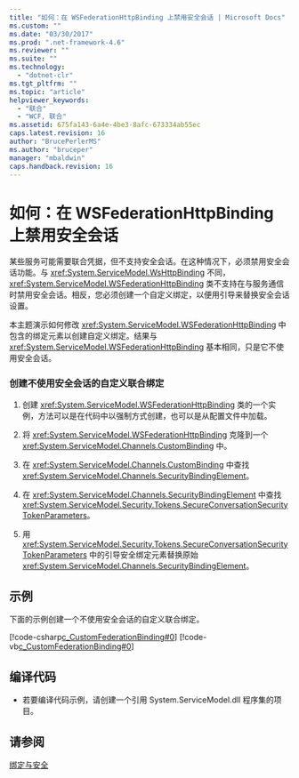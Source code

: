 ```yaml
---
title: "如何：在 WSFederationHttpBinding 上禁用安全会话 | Microsoft Docs"
ms.custom: ""
ms.date: "03/30/2017"
ms.prod: ".net-framework-4.6"
ms.reviewer: ""
ms.suite: ""
ms.technology: 
  - "dotnet-clr"
ms.tgt_pltfrm: ""
ms.topic: "article"
helpviewer_keywords: 
  - "联合"
  - "WCF, 联合"
ms.assetid: 675fa143-6a4e-4be3-8afc-673334ab55ec
caps.latest.revision: 16
author: "BrucePerlerMS"
ms.author: "bruceper"
manager: "mbaldwin"
caps.handback.revision: 16
---
```

# 如何：在 WSFederationHttpBinding 上禁用安全会话
某些服务可能需要联合凭据，但不支持安全会话。在这种情况下，必须禁用安全会话功能。与 <xref:System.ServiceModel.WsHttpBinding> 不同，<xref:System.ServiceModel.WSFederationHttpBinding> 类不支持在与服务通信时禁用安全会话。相反，您必须创建一个自定义绑定，以便用引导来替换安全会话设置。  
  
 本主题演示如何修改 <xref:System.ServiceModel.WSFederationHttpBinding> 中包含的绑定元素以创建自定义绑定。结果与 <xref:System.ServiceModel.WSFederationHttpBinding> 基本相同，只是它不使用安全会话。  
  
### 创建不使用安全会话的自定义联合绑定  
  
1.  创建 <xref:System.ServiceModel.WSFederationHttpBinding> 类的一个实例，方法可以是在代码中以强制方式创建，也可以是从配置文件中加载。  
  
2.  将 <xref:System.ServiceModel.WSFederationHttpBinding> 克隆到一个 <xref:System.ServiceModel.Channels.CustomBinding> 中。  
  
3.  在 <xref:System.ServiceModel.Channels.CustomBinding> 中查找 <xref:System.ServiceModel.Channels.SecurityBindingElement>。  
  
4.  在 <xref:System.ServiceModel.Channels.SecurityBindingElement> 中查找 <xref:System.ServiceModel.Security.Tokens.SecureConversationSecurityTokenParameters>。  
  
5.  用 <xref:System.ServiceModel.Security.Tokens.SecureConversationSecurityTokenParameters> 中的引导安全绑定元素替换原始 <xref:System.ServiceModel.Channels.SecurityBindingElement>。  
  
## 示例  
 下面的示例创建一个不使用安全会话的自定义联合绑定。  
  
 [!code-csharp[c_CustomFederationBinding#0](../../../../samples/snippets/csharp/VS_Snippets_CFX/c_customfederationbinding/cs/c_customfederationbinding.cs#0)]
 [!code-vb[c_CustomFederationBinding#0](../../../../samples/snippets/visualbasic/VS_Snippets_CFX/c_customfederationbinding/vb/c_customfederationbinding.vb#0)]  
  
## 编译代码  
  
-   若要编译代码示例，请创建一个引用 System.ServiceModel.dll 程序集的项目。  
  
## 请参阅  
 [绑定与安全](../../../../docs/framework/wcf/feature-details/bindings-and-security.md)